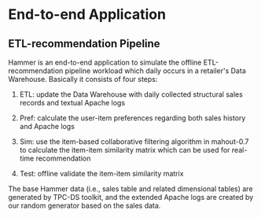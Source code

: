 End-to-end Application
======================

ETL-recommendation Pipeline
----------------------------

Hammer is an end-to-end application to simulate the offline ETL-recommendation pipeline workload which daily occurs in a retailer's Data Warehouse. Basically it consists of four steps:

1.	ETL: update the Data Warehouse with daily collected structural sales records and textual Apache logs

2.	Pref: calculate the user-item preferences regarding both sales history and Apache logs

3.	Sim: use the item-based collaborative filtering algorithm in mahout-0.7 to calculate the item-item similarity matrix which can be used for real-time recommendation

4.	Test: offline validate the item-item similarity matrix

The base Hammer data (i.e., sales table and related dimensional tables) are generated by TPC-DS toolkit, and the extended Apache logs are created by our random generator based on the sales data.


